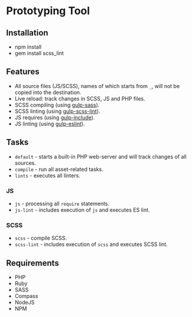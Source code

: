 # Prototyping Tool

## Installation

- npm install
- gem install scss_lint

## Features

- All source files (JS/SCSS), names of which starts from `_`, will not be copied into the destination.
- Live reload: track changes in SCSS, JS and PHP files.
- SCSS compiling (using [gulp-sass](https://github.com/dlmanning/gulp-sass)).
- SCSS linting (using [gulp-scss-lint](https://github.com/juanfran/gulp-scss-lint)).
- JS requires (using [gulp-include](https://github.com/wiledal/gulp-include)).
- JS linting (using [gulp-eslint](https://github.com/adametry/gulp-eslint)).

## Tasks

- `default` - starts a built-in PHP web-server and will track changes of all sources.
- `compile` - run all asset-related tasks.
- `lints` - executes all linters.

### JS

- `js` - processing all `require` statements.
- `js-lint` - includes execution of `js` and executes ES lint.

### SCSS

- `scss` - compile SCSS.
- `scss-lint` - includes execution of `scss` and executes SCSS lint.

## Requirements

- PHP
- Ruby
- SASS
- Compass
- NodeJS
- NPM
